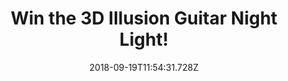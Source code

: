 ---
campaign-uuid: "c-388cca27-f387-481a-bcbc-1917edd03187"
type: "Preview"
category: "Gifts"
date: "2018-09-19T11:54:31.728Z"
end-date: "2018-10-19T23:59:00.000Z"
disable-form: false
is_promoted: false
has_entry_page: true
title: "Win the 3D Illusion Guitar Night Light!"
competition-description: "<p>We have the best gift for music lovers... the 3D Illusion\
  \ Guitar Night Light! The Guitar is illuminated using LEDs that never get hot producing\
  \ a warm glow!</p>\r\n<p>Want to get this innovative 3D Illusion Guitar Night Light?\
  \ Click below for a chance to win!</p>"
hero-header: "Win the 3D Illusion Guitar Night Light!"
terms-confirmation: "N/A"
banner-img: "https://assets.expresslyapp.com/asset-7c07eff5-b278-46d8-bfde-c4c454befe1a.jpg"
logo-left-href: "aaa.nme.com"
logo-left-image: "https://assets.expresslyapp.com/asset-e16f28ab-54aa-411a-9f7f-c2e3ad62880d.jpg"
logo-left-title: "NME AAA"
bg-image-hero: "https://assets.expresslyapp.com/asset-3a98c1cd-d915-4b50-898e-e2337ea53bd9.jpg"
bg-image-first: "https://assets.expresslyapp.com/asset-b64d5b75-5823-4429-8ccf-9f8a13bbe2a0.jpg"
section1-content: "<p>This 3D visual creative lamp is an innovative artistic atmosphere\
  \ light with optical acrylic light guided by a variety of 2D graphics and a 3D visual\
  \ impact!</p>\r\n<p> Led source, Touch- sensitive switch, Single or 7 colors changing...\
  \ It is  used in various environment decorations improving environmental artistic\
  \ places and showing warm fresh fashion 3D visual impact!</p>\r\n<p>Enter the form\
  \ below for a chance to win this cool 3D Illusion Guitar Night Light and it could\
  \ be yours!</p>"
entry-title: "Win the 3D Illusion Guitar Night Light!"
entry-content: "Enter the draw to win the 3D Illusion Guitar Night Light by completing\
  \ the form below before 23:59 on 19th of October 2018."
has-winner: false
prize-description: "A 3D Illusion Guitar Night Light."
special-conditions: "Multiple entries are allowed up to one every day."
---